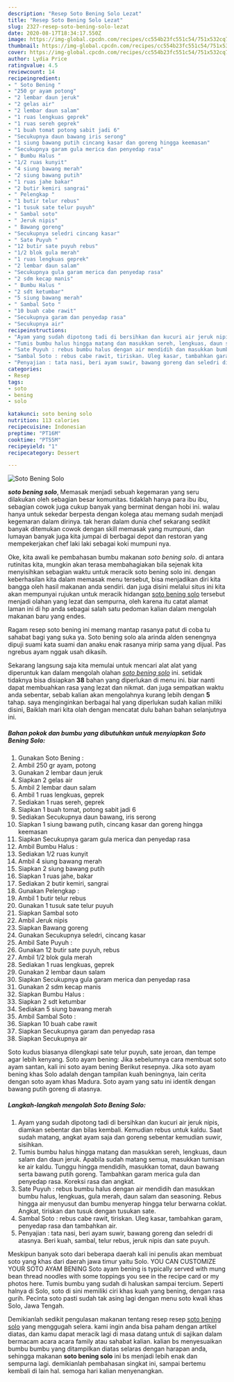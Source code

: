```yaml
---
description: "Resep Soto Bening Solo Lezat"
title: "Resep Soto Bening Solo Lezat"
slug: 2327-resep-soto-bening-solo-lezat
date: 2020-08-17T18:34:17.550Z
image: https://img-global.cpcdn.com/recipes/cc554b23fc551c54/751x532cq70/soto-bening-solo-foto-resep-utama.jpg
thumbnail: https://img-global.cpcdn.com/recipes/cc554b23fc551c54/751x532cq70/soto-bening-solo-foto-resep-utama.jpg
cover: https://img-global.cpcdn.com/recipes/cc554b23fc551c54/751x532cq70/soto-bening-solo-foto-resep-utama.jpg
author: Lydia Price
ratingvalue: 4.5
reviewcount: 14
recipeingredient:
- " Soto Bening "
- "250 gr ayam potong"
- "2 lembar daun jeruk"
- "2 gelas air"
- "2 lembar daun salam"
- "1 ruas lengkuas geprek"
- "1 ruas sereh geprek"
- "1 buah tomat potong sabit jadi 6"
- "Secukupnya daun bawang iris serong"
- "1 siung bawang putih cincang kasar dan goreng hingga keemasan"
- "Secukupnya garam gula merica dan penyedap rasa"
- " Bumbu Halus "
- "1/2 ruas kunyit"
- "4 siung bawang merah"
- "2 siung bawang putih"
- "1 ruas jahe bakar"
- "2 butir kemiri sangrai"
- " Pelengkap "
- "1 butir telur rebus"
- "1 tusuk sate telur puyuh"
- " Sambal soto"
- " Jeruk nipis"
- " Bawang goreng"
- "Secukupnya seledri cincang kasar"
- " Sate Puyuh "
- "12 butir sate puyuh rebus"
- "1/2 blok gula merah"
- "1 ruas lengkuas geprek"
- "2 lembar daun salam"
- "Secukupnya gula garam merica dan penyedap rasa"
- "2 sdm kecap manis"
- " Bumbu Halus "
- "2 sdt ketumbar"
- "5 siung bawang merah"
- " Sambal Soto "
- "10 buah cabe rawit"
- "Secukupnya garam dan penyedap rasa"
- "Secukupnya air"
recipeinstructions:
- "Ayam yang sudah dipotong tadi di bersihkan dan kucuri air jeruk nipis, diamkan sebentar dan bilas kembali. Kemudian rebus untuk kaldu. Saat sudah matang, angkat ayam saja dan goreng sebentar kemudian suwir, sisihkan."
- "Tumis bumbu halus hingga matang dan masukkan sereh, lengkuas, daun salam dan daun jeruk. Apabila sudah matang semua, masukkan tumisan ke air kaldu. Tunggu hingga mendidih, masukkan tomat, daun bawang serta bawang putih goreng. Tambahkan garam merica gula dan penyedap rasa. Koreksi rasa dan angkat."
- "Sate Puyuh : rebus bumbu halus dengan air mendidih dan masukkan bumbu halus, lengkuas, gula merah, daun salam dan seasoning. Rebus hingga air menyusut dan bumbu menyerap hingga telur berwarna coklat. Angkat, tiriskan dan tusuk dengan tusukan sate."
- "Sambal Soto : rebus cabe rawit, tiriskan. Uleg kasar, tambahkan garam, penyedap rasa dan tambahkan air."
- "Penyajian : tata nasi, beri ayam suwir, bawang goreng dan seledri di atasnya. Beri kuah, sambal, telur rebus, jeruk nipis dan sate puyuh."
categories:
- Resep
tags:
- soto
- bening
- solo

katakunci: soto bening solo 
nutrition: 113 calories
recipecuisine: Indonesian
preptime: "PT16M"
cooktime: "PT55M"
recipeyield: "1"
recipecategory: Dessert

---
```



![Soto Bening Solo](https://img-global.cpcdn.com/recipes/cc554b23fc551c54/751x532cq70/soto-bening-solo-foto-resep-utama.jpg)

<b><i>soto bening solo</i></b>, Memasak menjadi sebuah kegemaran yang seru dilakukan oleh sebagian besar komunitas. tidaklah hanya para ibu ibu, sebagian cowok juga cukup banyak yang berminat dengan hobi ini. walau hanya untuk sekedar berpesta dengan kolega atau memang sudah menjadi kegemaran dalam dirinya. tak heran dalam dunia chef sekarang sedikit banyak ditemukan cowok dengan skill memasak yang mumpuni, dan lumayan banyak juga kita jumpai di berbagai depot dan restoran yang mempekerjakan chef laki laki sebagai koki mumpuni nya.

Oke, kita awali ke pembahasan bumbu makanan <i>soto bening solo</i>. di antara rutinitas kita, mungkin akan terasa membahagiakan bila sejenak kita menyisihkan sebagian waktu untuk meracik soto bening solo ini. dengan keberhasilan kita dalam memasak menu tersebut, bisa menjadikan diri kita bangga oleh hasil makanan anda sendiri. dan juga disini melalui situs ini kita akan mempunyai rujukan untuk meracik hidangan <u>soto bening solo</u> tersebut menjadi olahan yang lezat dan sempurna, oleh karena itu catat alamat laman ini di hp anda sebagai salah satu pedoman kalian dalam mengolah makanan baru yang endes.

Ragam resep soto bening ini memang mantap rasanya patut di coba tu sahabat bagi yang suka ya. Soto bening solo ala arinda alden senengnya dipuji suami kata suami dan anaku enak rasanya mirip sama yang dijual. Pas ngrebus ayam nggak usah dikasih.


Sekarang langsung saja kita memulai untuk mencari alat alat yang diperuntuk kan dalam mengolah olahan <u><i>soto bening solo</i></u> ini. setidak tidaknya bisa disiapkan <b>38</b> bahan yang diperlukan di menu ini. biar nanti dapat membuahkan rasa yang lezat dan nikmat. dan juga sempatkan waktu anda sebentar, sebab kalian akan mengolahnya kurang lebih dengan <b>5</b> tahap. saya menginginkan berbagai hal yang diperlukan sudah kalian miliki disini, Baiklah mari kita olah dengan mencatat dulu bahan bahan selanjutnya ini.

<!--inarticleads1-->

##### Bahan pokok dan bumbu yang dibutuhkan untuk menyiapkan Soto Bening Solo:

1. Gunakan  Soto Bening :
1. Ambil 250 gr ayam, potong
1. Gunakan 2 lembar daun jeruk
1. Siapkan 2 gelas air
1. Ambil 2 lembar daun salam
1. Ambil 1 ruas lengkuas, geprek
1. Sediakan 1 ruas sereh, geprek
1. Siapkan 1 buah tomat, potong sabit jadi 6
1. Sediakan Secukupnya daun bawang, iris serong
1. Siapkan 1 siung bawang putih, cincang kasar dan goreng hingga keemasan
1. Siapkan Secukupnya garam gula merica dan penyedap rasa
1. Ambil  Bumbu Halus :
1. Sediakan 1/2 ruas kunyit
1. Ambil 4 siung bawang merah
1. Siapkan 2 siung bawang putih
1. Siapkan 1 ruas jahe, bakar
1. Sediakan 2 butir kemiri, sangrai
1. Gunakan  Pelengkap :
1. Ambil 1 butir telur rebus
1. Gunakan 1 tusuk sate telur puyuh
1. Siapkan  Sambal soto
1. Ambil  Jeruk nipis
1. Siapkan  Bawang goreng
1. Gunakan Secukupnya seledri, cincang kasar
1. Ambil  Sate Puyuh :
1. Gunakan 12 butir sate puyuh, rebus
1. Ambil 1/2 blok gula merah
1. Sediakan 1 ruas lengkuas, geprek
1. Gunakan 2 lembar daun salam
1. Siapkan Secukupnya gula garam merica dan penyedap rasa
1. Gunakan 2 sdm kecap manis
1. Siapkan  Bumbu Halus :
1. Siapkan 2 sdt ketumbar
1. Sediakan 5 siung bawang merah
1. Ambil  Sambal Soto :
1. Siapkan 10 buah cabe rawit
1. Siapkan Secukupnya garam dan penyedap rasa
1. Siapkan Secukupnya air


Soto kudus biasanya dilengkapi sate telur puyuh, sate jeroan, dan tempe agar lebih kenyang. Soto ayam bening: Jika sebelumnya cara membuat soto ayam santan, kali ini soto ayam bening Berikut resepnya. Jika soto ayam bening khas Solo adalah dengan tampilan kuah beningnya, lain cerita dengan soto ayam khas Madura. Soto ayam yang satu ini identik dengan bawang putih goreng di atasnya. 

<!--inarticleads2-->

##### Langkah-langkah mengolah Soto Bening Solo:

1. Ayam yang sudah dipotong tadi di bersihkan dan kucuri air jeruk nipis, diamkan sebentar dan bilas kembali. Kemudian rebus untuk kaldu. Saat sudah matang, angkat ayam saja dan goreng sebentar kemudian suwir, sisihkan.
1. Tumis bumbu halus hingga matang dan masukkan sereh, lengkuas, daun salam dan daun jeruk. Apabila sudah matang semua, masukkan tumisan ke air kaldu. Tunggu hingga mendidih, masukkan tomat, daun bawang serta bawang putih goreng. Tambahkan garam merica gula dan penyedap rasa. Koreksi rasa dan angkat.
1. Sate Puyuh : rebus bumbu halus dengan air mendidih dan masukkan bumbu halus, lengkuas, gula merah, daun salam dan seasoning. Rebus hingga air menyusut dan bumbu menyerap hingga telur berwarna coklat. Angkat, tiriskan dan tusuk dengan tusukan sate.
1. Sambal Soto : rebus cabe rawit, tiriskan. Uleg kasar, tambahkan garam, penyedap rasa dan tambahkan air.
1. Penyajian : tata nasi, beri ayam suwir, bawang goreng dan seledri di atasnya. Beri kuah, sambal, telur rebus, jeruk nipis dan sate puyuh.


Meskipun banyak soto dari beberapa daerah kali ini penulis akan membuat soto yang khas dari daerah jawa timur yaitu Solo. YOU CAN CUSTOMIZE YOUR SOTO AYAM BENING Soto ayam bening is typically served with mung bean thread noodles with some toppings you see in the recipe card or my photos here. Tumis bumbu yang sudah di haluskan sampai tercium. Seperti halnya di Solo, soto di sini memiliki ciri khas kuah yang bening, dengan rasa gurih. Pecinta soto pasti sudah tak asing lagi dengan menu soto kwali khas Solo, Jawa Tengah. 

Demikianlah sedikit pengulasan makanan tentang resep resep <u>soto bening solo</u> yang menggugah selera. kami ingin anda bisa paham dengan artikel diatas, dan kamu dapat meracik lagi di masa datang untuk di sajikan dalam bermacam acara acara family atau sahabat kalian. kalian bs menyesuaikan bumbu bumbu yang ditampilkan diatas selaras dengan harapan anda, sehingga makanan <b>soto bening solo</b> ini bs menjadi lebih enak dan sempurna lagi. demikianlah pembahasan singkat ini, sampai bertemu kembali di lain hal. semoga hari kalian menyenangkan.
